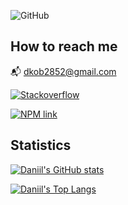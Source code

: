 ![GitHub](https://user-images.githubusercontent.com/93822098/183157213-9d12bb4e-8beb-4ae1-b277-24d5120c89d8.png)

## How to reach me

📬 dkob2852@gmail.com

[![Stackoverflow](https://img.shields.io/static/v1?label=Daniil8k&message=stackoverflow&color=orange&style=flat&logo=stackoverflow)](https://stackoverflow.com/users/18267362/daniil8k)

[![NPM link](https://img.shields.io/static/v1?label=Daniil8k&message=npm&color=red&style=flat&logo=npm)](https://www.npmjs.com/~daniil8k)

## Statistics

[![Daniil's GitHub stats](https://github-readme-stats.vercel.app/api?username=Daniil8k&show_icons=true&hide=contribs&bg_color=ffffff00&text_color=58728f&border_color=21262d)](https://github.com/anuraghazra/github-readme-stats)

[![Daniil's Top Langs](https://github-readme-stats.vercel.app/api/top-langs/?username=Daniil8k&layout=compact&hide=vue&langs_count=6&bg_color=ffffff00&text_color=58728f&border_color=21262d)](https://github.com/anuraghazra/github-readme-stats)
